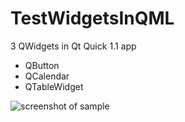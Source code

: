 # TestWidgetsInQML
3 QWidgets in Qt Quick 1.1 app
 - QButton
 - QCalendar
 - QTableWidget
 
![screenshot of sample](https://image.ibb.co/fJ6pRQ/image.png)
